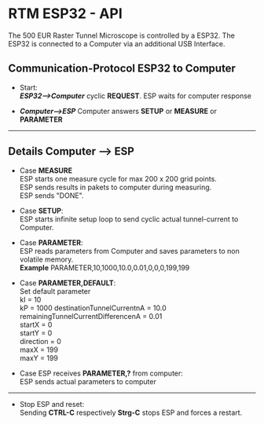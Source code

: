 # RTM ESP32 - API 

The 500 EUR Raster Tunnel Microscope is controlled by a ESP32. The ESP32 is connected to a Computer via an additional USB Interface.

## Communication-Protocol ESP32 to Computer

- Start:   
  ***ESP32-->Computer*** cyclic **REQUEST**. ESP waits for computer response

- ***Computer-->ESP*** Computer answers **SETUP** or **MEASURE** or **PARAMETER**
  
---

## Details Computer --> ESP
- Case **MEASURE**  
  ESP starts one measure cycle for max 200 x 200 grid points.  
  ESP sends results in pakets to computer during measuring.  
  ESP sends "DONE".

- Case **SETUP**:  
  ESP starts infinite setup loop to send cyclic actual tunnel-current to Computer.

- Case **PARAMETER**:  
  ESP reads parameters from Computer and saves parameters to non volatile memory.  
  **Example** PARAMETER,10,1000,10.0,0.01,0,0,0,199,199

- Case **PARAMETER,DEFAULT**:  
  Set default parameter  
    kI = 10  
    kP = 1000
    destinationTunnelCurrentnA = 10.0  
    remainingTunnelCurrentDifferencenA = 0.01  
    startX = 0  
    startY = 0  
    direction = 0  
    maxX = 199  
    maxY = 199

- Case ESP receives **PARAMETER,?** from computer:  
  ESP sends actual parameters to computer

---

- Stop ESP and reset:  
  Sending **CTRL-C** respectively **Strg-C** stops ESP and forces a restart.

